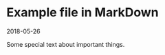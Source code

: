 Example file in MarkDown
========================

2018-05-26

Some special text about important things.
